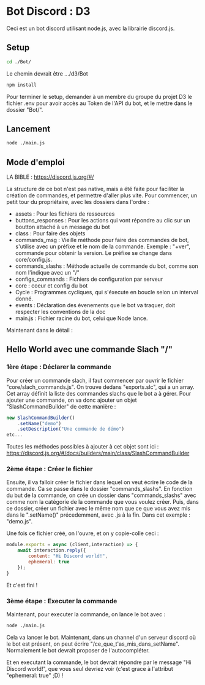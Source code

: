 # Bot Discord : D3

Ceci est un bot discord utilisant node.js, avec la librairie discord.js.

## Setup

```sh
cd ./Bot/
```
Le chemin devrait être .../d3/Bot

```sh
npm install
```

Pour terminer le setup, demander à un membre du groupe du projet D3 le fichier .env pour avoir accès au Token de l'API du bot, et le mettre dans le dossier "Bot/".

## Lancement

```sh
node ./main.js
```

## Mode d'emploi

LA BIBLE : https://discord.js.org/#/

La structure de ce bot n'est pas native, mais a été faite pour faciliter la création de commandes, et permettre d'aller plus vite. Pour commencer, un petit tour du propriétaire, avec les dossiers dans l'ordre : 

  - assets : Pour les fichiers de ressources
  - buttons_responses : Pour les actions qui vont répondre au clic sur un boutton attaché à un message du bot
  - class : Pour faire des objets
  - commands_msg : Vieille méthode pour faire des commandes de bot, s'utilise avec un préfixe et le nom de la commande. Exemple : "+ver", commande pour obtenir la version.
    Le préfixe se change dans core/config.js.
  - commands_slashs : Méthode actuelle de commande du bot, comme son nom l'indique avec un "/"
  - configs_commands : Fichiers de configuration par serveur
  - core : coeur et config du bot
  - Cycle : Programmes cycliques, qui s'éxecute en boucle selon un interval donné.
  - events : Déclaration des évenements que le bot va traquer, doit respecter les conventions de la doc
  - main.js : Fichier racine du bot, celui que Node lance. 


Maintenant dans le détail : 

## Hello World avec une commande Slach "/"

### 1ère étape : Déclarer la commande

Pour créer un commande slach, il faut commencer par ouvrir le fichier "core/slach_commands.js".
On trouve dedans "exports.slc", qui a un array. Cet array définit la liste des commandes slachs que le bot a à gérer. 
Pour ajouter une commande, on va donc ajouter un objet "SlashCommandBuilder" de cette manière : 

```js
new SlashCommandBuilder()
    .setName("demo")
    .setDescription("Une commande de démo")
etc...
```
Toutes les méthodes possibles à ajouter à cet objet sont ici : 
https://discord.js.org/#/docs/builders/main/class/SlashCommandBuilder

### 2ème étape : Créer le fichier

Ensuite, il va falloir créer le fichier dans lequel on veut écrire le code de la commande. Ca se passe dans le dossier "commands_slashs". En fonction du but de la commande, on crée un dossier dans "commands_slashs" avec comme nom la catégorie de la commande que vous voulez créer. Puis, dans ce dossier, créer un fichier avec le même nom que ce que vous avez mis dans le ".setName()" précedemment, avec .js à la fin. Dans cet exemple : "demo.js".

Une fois ce fichier créé, on l'ouvre, et on y copie-colle ceci : 

```js
module.exports = async (client,interaction) => {
    await interaction.reply({ 
        content: "Hi Discord world!", 
        ephemeral: true 
    });
}
```

Et c'est fini !

### 3ème étape : Executer la commande

Maintenant, pour executer la commande, on lance le bot avec : 
```sh
node ./main.js
```

Cela va lancer le bot. Maintenant, dans un channel d'un serveur discord où le bot est présent, on peut écrire "/ce_que_t'as_mis_dans_setName". Normalement le bot devrait proposer de l'autocompléter. 

Et en executant la commande, le bot devrait répondre par le message "Hi Discord world!", que vous seul devriez voir (c'est grace à l'attribut "ephemeral: true" ;D) !
